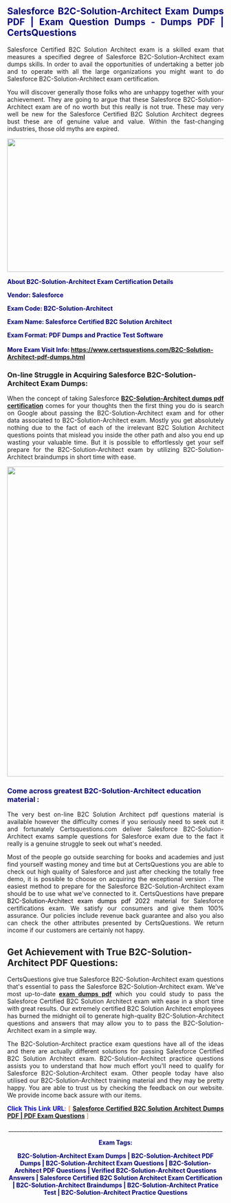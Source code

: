 <h2 style="text-align: justify;"><span style="color: #000080;">Salesforce B2C-Solution-Architect Exam Dumps PDF | Exam Question Dumps - Dumps PDF | CertsQuestions</span></h2>
<p style="text-align: justify;">Salesforce Certified B2C Solution Architect exam is a skilled exam that measures a specified degree of Salesforce  B2C-Solution-Architect exam dumps skills. In order to avail the opportunities of undertaking a better job and to operate with all the large organizations you might want to do Salesforce B2C-Solution-Architect exam certification.</p>
<p style="text-align: justify;">You will discover generally those folks who are unhappy together with your achievement. They are going to argue that these Salesforce  B2C-Solution-Architect exam are of no worth but this really is not true. These may very well be new for the Salesforce Certified B2C Solution Architect degrees bust these are of genuine value and value. Within the fast-changing industries, those old myths are expired.</p>
<p><img style="display: block; margin-left: auto; margin-right: auto;" src="https://i.imgur.com/eaP4ae9.png" width="840" height="310" /></p>
<p><span style="color: #000080;"><strong>About B2C-Solution-Architect Exam Certification Details</strong></span></p>
<p><span style="color: #000080;"><strong>Vendor: Salesforce<br /></strong></span></p>
<p><span style="color: #000080;"><strong>Exam Code: B2C-Solution-Architect</strong></span></p>
<p><span style="color: #000080;"><strong>Exam Name: Salesforce Certified B2C Solution Architect</strong></span></p>
<p><span style="color: #000080;"><strong>Exam Format: PDF Dumps and Practice Test Software<br /><br />More Exam Visit Info: <span style="color: #ff6600;"><a href="https://www.certsquestions.com/B2C-Solution-Architect-pdf-dumps.html">https://www.certsquestions.com/B2C-Solution-Architect-pdf-dumps.html</a></span></strong></span></p>
<h3>On-line Struggle in Acquiring Salesforce B2C-Solution-Architect Exam Dumps:</h3>
<p style="text-align: justify;">When the concept of taking Salesforce <a href="https://www.certsquestions.com/B2C-Solution-Architect-pdf-dumps.html"><strong> B2C-Solution-Architect dumps pdf certification</strong></a> comes for your thoughts then the first thing you do is search on Google about passing the B2C-Solution-Architect exam and for other data associated to B2C-Solution-Architect exam. Mostly you get absolutely nothing due to the fact of each of the irrelevant B2C Solution Architect questions points that mislead you inside the other path and also you end up wasting your valuable time. But it is possible to effortlessly get your self prepare for the B2C-Solution-Architect exam by utilizing B2C-Solution-Architect braindumps in short time with ease.</p>
<p><a href="https://www.certsquestions.com/B2C-Solution-Architect-pdf-dumps.html"><img style="display: block; margin-left: auto; margin-right: auto;" src="https://i.imgur.com/pxhoKQ2.png" width="720" /></a></p>
<h3><span style="color: #000080;">Come across greatest  B2C-Solution-Architect education material :</span></h3>
<p style="text-align: justify;">The very best on-line B2C Solution Architect pdf questions material is available however the difficulty comes if you seriously need to seek out it and fortunately Certsquestions.com deliver Salesforce B2C-Solution-Architect exams sample questions for Salesforce  exam due to the fact it really is a genuine struggle to seek out what's needed.</p>
<p style="text-align: justify;">Most of the people go outside searching for books and academies and just find yourself wasting money and time but at CertsQuestions you are able to check out high quality of Salesforce  and just after checking the totally free demo, it is possible to choose on acquiring the exceptional version . The easiest method to prepare for the Salesforce B2C-Solution-Architect exam should be to use what we've connected to it. CertsQuestions have <span style="color: #000000;">prepare B2C-Solution-Architect exam dumps pdf 2022</span> material for Salesforce certifications exam. We satisfy our consumers and give them 100% assurance. Our policies include revenue back guarantee and also you also can check the other attributes presented by CertsQuestions. We return income if our customers are certainly not happy.</p>
<h2>Get Achievement with True B2C-Solution-Architect PDF Questions:</h2>
<p style="text-align: justify;">CertsQuestions give true Salesforce B2C-Solution-Architect exam questions that's essential to pass the Salesforce  B2C-Solution-Architect exam. We've most up-to-date<strong>&nbsp;<a href="https://www.certsquestions.com/">exam dumps pdf</a></strong>&nbsp;which you could study to pass the Salesforce Certified B2C Solution Architect exam with ease in a short time with great results. Our extremely certified B2C Solution Architect employees has burned the midnight oil to generate high-quality B2C-Solution-Architect questions and answers that may allow you to to pass the B2C-Solution-Architect exam in a simple way.</p>
<p style="text-align: justify;">The B2C-Solution-Architect practice exam questions have all of the ideas and there are actually different solutions for passing Salesforce Certified B2C Solution Architect exam. B2C-Solution-Architect practice questions assists you to understand that how much effort you'll need to qualify for Salesforce  B2C-Solution-Architect exam. Other people today have also utilised our B2C-Solution-Architect training material and they may be pretty happy. You are able to trust us by checking the feedback on our website. We provide income back assure with our items.</p>
<p style="text-align: justify;"><span style="color: #0000ff;"><strong>Click This Link URL</strong>:</span> <span style="color: #ff6600;">[ <strong><a href="https://www.certsquestions.com/b2c-solution-architect-certification.html">Salesforce Certified B2C Solution Architect Dumps PDF | PDF Exam Questions</a></strong> ]</span></p>
<p style="text-align: center;">______________________________________________________________________________</p>
<p style="text-align: center;"><span style="color: #000080;"><strong>Exam Tags:</strong></span></p>
<p style="text-align: center;"><span style="color: #000080;"><strong>B2C-Solution-Architect Exam Dumps | B2C-Solution-Architect PDF Dumps | B2C-Solution-Architect Exam Questions | B2C-Solution-Architect PDF Questions | Verified B2C-Solution-Architect Questions Answers | Salesforce Certified B2C Solution Architect Exam Certification | B2C-Solution-Architect Braindumps | B2C-Solution-Architect Pratice Test | B2C-Solution-Architect Practice Questions</strong></span></p>

